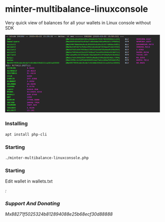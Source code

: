 # minter-multibalance-linuxconsole
Very quick view of balances for all your wallets in Linux console without SDK

![Preview](https://github.com/pro-blockchain-com/minter-multibalance-linuxconsole/raw/master/preview.png)


### Installing

```bash
apt install php-cli
```

### Starting
```bash
./minter-multibalance-linuxconsole.php
```

### Starting
Edit wallet in wallets.txt

<address>:<name>

### Support And Donating

Mx88271f5025324b812894088e25b68ecf30d88888